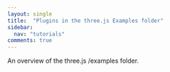 ```yaml
---
layout: single
title:  "Plugins in the three.js Examples folder"
sidebar:
  nav: "tutorials"
comments: true
---
```


An overview of the three.js /examples folder.
